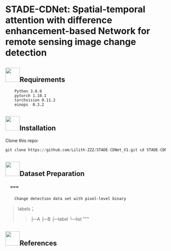 # STADE-CDNet: Spatial-temporal attention with difference enhancement-based Network for remote sensing image change detection
## <img src="https://github.com/Lilith-ZZZ/STADE-CDNet_V1/blob/main/image/1%20(2).png" width="45" height="45">Requirements


        Python 3.8.0
        pytorch 1.10.1
        torchvision 0.11.2
        einops  0.3.2
## <img src="https://github.com/Lilith-ZZZ/STADE-CDNet_V1/blob/main/image/5.png" width="45" height="45">Installation
Clone this repo:
```python
git clone https://github.com/Lilith-ZZZ/STADE-CDNet_V1.git cd STADE-CDNet
 ```
                
## <img src="https://github.com/Lilith-ZZZ/STADE-CDNet_V1/blob/main/image/7.png" width="45" height="45">Dataset Preparation
### <img src="https://github.com/Lilith-ZZZ/STADE-CDNet_V1/blob/main/image/33.png" width="15" height="15">"""
        Change detection data set with pixel-level binary                 
>labels；
>>├─A
>>├─B
>>├─label
>>└─list
"""
## <img src="https://github.com/Lilith-ZZZ/STADE-CDNet_V1/blob/main/image/6.png" width="45" height="45">References

